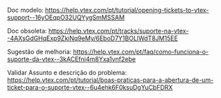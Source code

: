 Doc modelo: https://help.vtex.com/pt/tutorial/opening-tickets-to-vtex-support--16yOEqpO32UQYygSmMSSAM

Doc obsoleta: https://help.vtex.com/pt/tracks/suporte-na-vtex--4AXsGdGHqExp9ZkiNq9eMy/6EboD7Y1BOLlWdT8JM15EE

Sugestão de melhoria: https://help.vtex.com/pt/faq/como-funciona-o-suporte-da-vtex--3kACEfni4m8Yxa1vnf2ebe

Validar Assunto e descrição do problema: https://help.vtex.com/pt/tutorial/boas-praticas-para-a-abertura-de-um-ticket-para-o-suporte-vtex--6u4ehk6F0ksuDgYuCbFDRX
